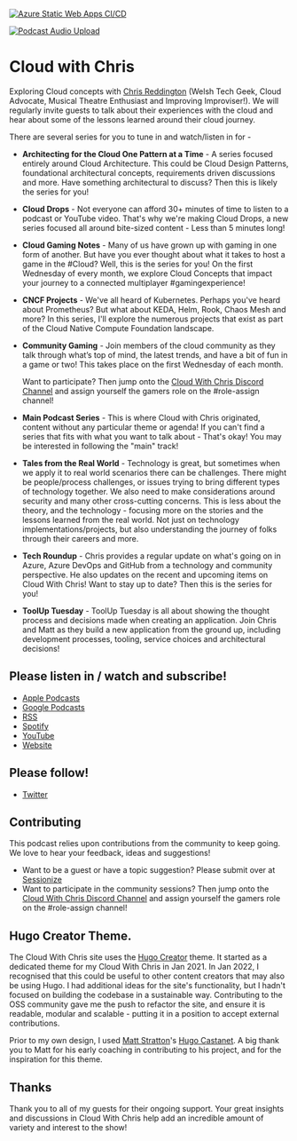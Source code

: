 [![Azure Static Web Apps CI/CD](https://github.com/CloudWithChris/cloudwithchris.com/actions/workflows/site-deployment.yaml/badge.svg)](https://github.com/CloudWithChris/cloudwithchris.com/actions/workflows/site-deployment.yaml)

[![Podcast Audio Upload](https://github.com/cloudwithchris/cloudwithchris.com/actions/workflows/podcast-audio.yaml/badge.svg)](https://github.com/cloudwithchris/cloudwithchris.com/actions/workflows/podcast-audio.yaml)

# Cloud with Chris

Exploring Cloud concepts with [Chris Reddington](https://www.cloudwithchris.com/) (Welsh Tech Geek, Cloud Advocate, Musical Theatre Enthusiast and Improving Improviser!). We will regularly invite guests to talk about their experiences with the cloud and hear about some of the lessons learned around their cloud journey.

There are several series for you to tune in and watch/listen in for -

* **Architecting for the Cloud One Pattern at a Time** - A series focused entirely around Cloud Architecture. This could be Cloud Design Patterns, foundational architectural concepts, requirements driven discussions and more. Have something architectural to discuss? Then this is likely the series for you!
* **Cloud Drops** - Not everyone can afford 30+ minutes of time to listen to a podcast or YouTube video. That's why we're making Cloud Drops, a new series focused all around bite-sized content - Less than 5 minutes long!
* **Cloud Gaming Notes** - Many of us have grown up with gaming in one form of another. But have you ever thought about what it takes to host a game in the #Cloud​? Well, this is the series for you! On the first Wednesday of every month, we explore Cloud Concepts that impact your journey to a connected multiplayer #gaming​ experience!
* **CNCF Projects** - We've all heard of Kubernetes. Perhaps you've heard about Prometheus? But what about KEDA, Helm, Rook, Chaos Mesh and more? In this series, I'll explore the numerous projects that exist as part of the Cloud Native Compute Foundation landscape.
* **Community Gaming** - Join members of the cloud community as they talk through what’s top of mind, the latest trends, and have a bit of fun in a game or two! This takes place on the first Wednesday of each month.

  Want to participate? Then jump onto the [Cloud With Chris Discord Channel](https://discord.gg/9FJctHP9Zv) and assign yourself the gamers role on the #role-assign channel!
* **Main Podcast Series** - This is where Cloud with Chris originated, content without any particular theme or agenda! If you can't find a series that fits with what you want to talk about - That's okay! You may be interested in following the "main" track!
* **Tales from the Real World** - Technology is great, but sometimes when we apply it to real world scenarios there can be challenges. There might be people/process challenges, or issues trying to bring different types of technology together. We also need to make considerations around security and many other cross-cutting concerns. This is less about the theory, and the technology - focusing more on the stories and the lessons learned from the real world. Not just on technology implementations/projects, but also understanding the journey of folks through their careers and more.
* **Tech Roundup** - Chris provides a regular update on what's going on in Azure, Azure DevOps and GitHub from a technology and community perspective. He also updates on the recent and upcoming items on Cloud With Chris! Want to stay up to date? Then this is the series for you!
* **ToolUp Tuesday** - ToolUp Tuesday is all about showing the thought process and decisions made when creating an application. Join Chris and Matt as they build a new application from the ground up, including development processes, tooling, service choices and architectural decisions!

## Please listen in / watch and subscribe!
* [Apple Podcasts](https://podcasts.apple.com/gb/podcast/cloud-with-chris/id1499633784)
* [Google Podcasts](https://podcasts.google.com/feed/aHR0cHM6Ly93d3cuY2xvdWR3aXRoY2hyaXMuY29tL2VwaXNvZGUvaW5kZXgueG1s?sa=X&ved=0CAMQ4aUDahcKEwiwsr2N1ePtAhUAAAAAHQAAAAAQBA)
* [RSS](https://www.cloudwithchris.com/episode/index.xml)
* [Spotify](https://open.spotify.com/show/3oBrdKm5grzl58GBiV0j2y)
* [YouTube](https://www.youtube.com/c/CloudWithChris)
* [Website](https://www.cloudwithchris.com)

## Please follow!
* [Twitter](https://www.twitter.com/reddobowen)

## Contributing
This podcast relies upon contributions from the community to keep going. We love to hear your feedback, ideas and suggestions!

* Want to be a guest or have a topic suggestion? Please submit over at [Sessionize](https://sessionize.com/CloudWithChris)
* Want to participate in the community sessions? Then jump onto the [Cloud With Chris Discord Channel](https://discord.gg/9FJctHP9Zv) and assign yourself the gamers role on the #role-assign channel!

## Hugo Creator Theme.

The Cloud With Chris site uses the [Hugo Creator](https://github.com/CloudWithChris/hugo-creator) theme. It started as a dedicated theme for my Cloud With Chris in Jan 2021. In Jan 2022, I recognised that this could be useful to other content creators that may also be using Hugo. I had additional ideas for the site's functionality, but I hadn't focused on building the codebase in a sustainable way. Contributing to the OSS community gave me the push to refactor the site, and ensure it is readable, modular and scalable - putting it in a position to accept external contributions.

Prior to my own design, I used [Matt Stratton](http://github.com/mattstratton/)'s  [Hugo Castanet](https://github.com/mattstratton/castanet). A big thank you to Matt for his early coaching in contributing to his project, and for the inspiration for this theme.

## Thanks

Thank you to all of my guests for their ongoing support. Your great insights and discussions in Cloud With Chris help add an incredible amount of variety and interest to the show!
